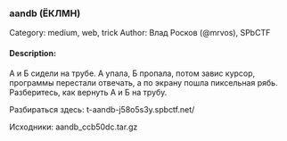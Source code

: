 ### aandb (ЁКЛМН)

Category: medium, web, trick
Author: Влад Росков (@mrvos), SPbCTF

#### Description:

А и Б сидели на трубе. А упала, Б пропала, потом завис курсор, программы перестали отвечать, а по экрану пошла пиксельная рябь. Разберитесь, как вернуть А и Б на трубу.

Разбираться здесь: t-aandb-j58o5s3y.spbctf.net/

Исходники: aandb_ccb50dc.tar.gz